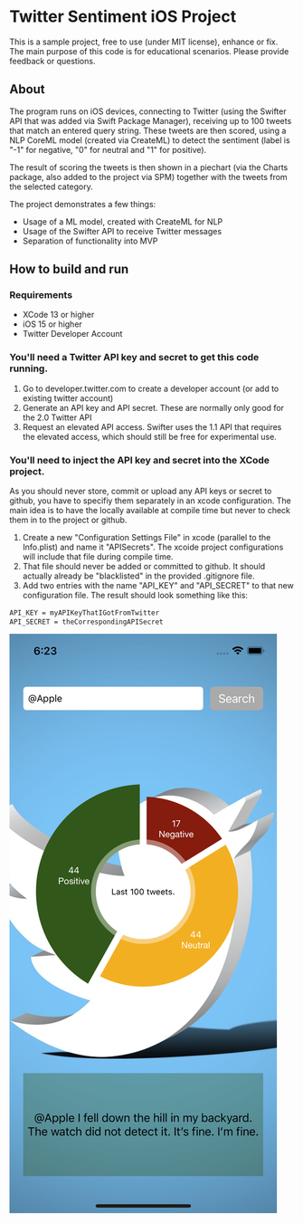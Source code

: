 #  Twitter Sentiment iOS Project

This is a sample project, free to use (under MIT license), enhance or fix. The main purpose of this code is for educational scenarios. Please provide feedback or questions.

## About

The program runs on iOS devices, connecting to Twitter (using the Swifter API that was added via Swift Package Manager), receiving up to 100 tweets that match an entered query string. These tweets are then scored, using a NLP CoreML model (created via CreateML) to detect the sentiment (label is "-1" for negative, "0" for neutral and "1" for positive).

The result of scoring the tweets is then shown in a piechart (via the Charts package, also added to the project via SPM) together with the tweets from the selected category.

The project demonstrates a few things:
- Usage of a ML model, created with CreateML for NLP
- Usage of the Swifter API to receive Twitter messages
- Separation of functionality into MVP

## How to build and run

### Requirements
- XCode 13 or higher
- iOS 15 or higher
- Twitter Developer Account

### You'll need a Twitter API key and secret to get this code running. 
1. Go to developer.twitter.com to create a developer account (or add to existing twitter account)
2. Generate an API key and API secret. These are normally only good for the 2.0 Twitter API
3. Request an elevated API access. Swifter uses the 1.1 API that requires the elevated access, which should still be free for experimental use.

### You'll need to inject the API key and secret into the XCode project.
As you should never store, commit or upload any API keys or secret to github, you have to specifiy them separately in an xcode configuration. The main idea is to have the locally available at compile time but never to check them in to the project or github.
1. Create a new "Configuration Settings File" in xcode (parallel to the Info.plist) and name it "APISecrets". The xcoide project configurations will include that file during compile time.
2. That file should never be added or committed to github. It should actually already be "blacklisted" in the provided .gitignore file. 
3. Add two entries with the name "API_KEY" and "API_SECRET" to that new configuration file. The result should look something like this:


```
API_KEY = myAPIKeyThatIGotFromTwitter
API_SECRET = theCorrespondingAPISecret  
```

  
![](doc/screenshot.png)



